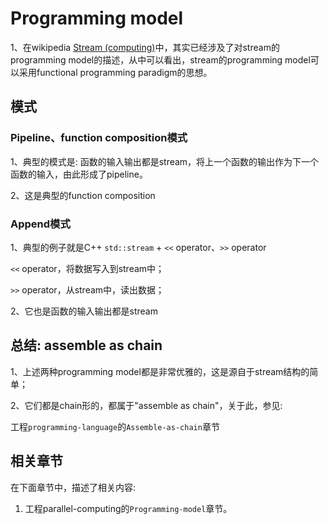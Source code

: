 # Programming model

1、在wikipedia [Stream (computing)](https://en.wikipedia.org/wiki/Stream_(computing))中，其实已经涉及了对stream的programming model的描述，从中可以看出，stream的programming model可以采用functional programming paradigm的思想。

## 模式

### Pipeline、function composition模式

1、典型的模式是: 函数的输入输出都是stream，将上一个函数的输出作为下一个函数的输入，由此形成了pipeline。

2、这是典型的function composition

### Append模式

1、典型的例子就是C++ `std::stream` + `<<` operator、`>>` operator

`<<` operator，将数据写入到stream中；

`>>` operator，从stream中，读出数据；

2、它也是函数的输入输出都是stream



## 总结: assemble as chain

1、上述两种programming model都是非常优雅的，这是源自于stream结构的简单；

2、它们都是chain形的，都属于"assemble as chain"，关于此，参见:

工程`programming-language`的`Assemble-as-chain`章节



## 相关章节

在下面章节中，描述了相关内容:

1) 工程parallel-computing的`Programming-model`章节。

